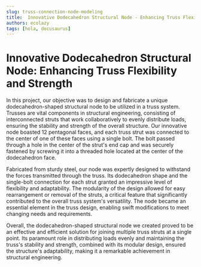 ```yaml
---
slug: truss-connection-node-modeling
title:  Innovative Dodecahedron Structural Node - Enhancing Truss Flexibility and Strength
authors: ecolazy
tags: [hola, docusaurus]
---
```


# Innovative Dodecahedron Structural Node: Enhancing Truss Flexibility and Strength



In this project, our objective was to design and fabricate a unique dodecahedron-shaped structural node to be utilized in a truss system. Trusses are vital components in structural engineering, consisting of interconnected struts that work collaboratively to evenly distribute loads, ensuring the stability and strength of the overall structure. Our innovative node boasted 12 pentagonal faces, and each truss strut was connected to the center of one of these faces using a single bolt. The bolt passed through a hole in the center of the strut's end cap and was securely fastened by screwing it into a threaded hole located at the center of the dodecahedron face.

Fabricated from sturdy steel, our node was expertly designed to withstand the forces transmitted through the truss. Its dodecahedron shape and the single-bolt connection for each strut granted an impressive level of flexibility and adaptability. The modularity of the design allowed for easy rearrangement or removal of the struts, a critical feature that significantly contributed to the overall truss system's versatility. The node became an essential element in the truss design, enabling swift modifications to meet changing needs and requirements.

Overall, the dodecahedron-shaped structural node we created proved to be an effective and efficient solution for joining multiple truss struts at a single point. Its paramount role in distributing loads evenly and maintaining the truss's stability and strength, combined with its modular design, ensured the structure's adaptability, making it a remarkable achievement in structural engineering.





